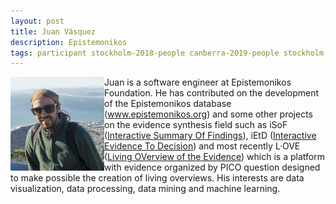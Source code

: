 ```yaml
---
layout: post
title: Juan Vásquez
description: Epistemonikos
tags: participant stockholm-2018-people canberra-2019-people stockholm-2018-participant canberra-2019-participant
---
```

<img align="left" width="150" height="150" src="/assets/people/vasquez_juan_ignacio.jpg" alt="Juan Vásquez"/>Juan is a software engineer at Epistemonikos Foundation. He has contributed on the development of the Epistemonikos database (<a href="http://www.epistemonikos.org" target="_blank" rel="noopener">www.epistemonikos.org</a>) and some other projects on the evidence synthesis field such as iSoF (<a href="https://isof.epistemonikos.org" target="_blank" rel="noopener">Interactive Summary Of Findings</a>), iEtD (<a href="https://ietd.epistemonikos.org" target="_blank" rel="noopener">Interactive Evidence To Decision</a>) and most recently L·OVE (<a href="https://love.epistemonikos.org" target="_blank" rel="noopener">Living OVerview of the Evidence</a>) which is a platform with evidence organized by PICO question designed to make possible the creation of living overviews. His interests are data visualization, data processing, data mining and machine learning.  

<a href="https://github.com/jivasquez" title="GitHub" target="_blank" rel="noopener">
  <i class="fa fa-github fa-2x" style="color:#4FB3A9"></i>
</a>